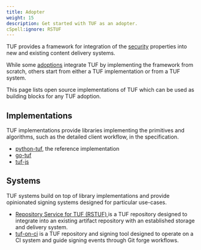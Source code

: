 ```yaml
---
title: Adopter
weight: 15
description: Get started with TUF as an adopter.
cSpell:ignore: RSTUF
---
```


TUF provides a framework for integration of the [security](docs/security/)
properties into new and existing content delivery systems.

While some [adoptions](/community/adoptions/) integrate TUF by implementing the
framework from scratch, others start from either a TUF implementation or from a
TUF system.

This page lists open source implementations of TUF which can be used as building
blocks for any TUF adoption.

## Implementations

TUF implementations provide libraries implementing the primitives and
algorithms, such as the detailed client workflow, in the specification.

- [python-tuf](https://github.com/theupdateframework/python-tuf), the reference
  implementation
- [go-tuf](https://github.com/theupdateframework/go-tuf/)
- [tuf-js](https://github.com/theupdateframework/tuf-js)

## Systems

TUF systems build on top of library implementations and provide opinionated
signing systems designed for particular use-cases.

- [Repository Service for TUF (RSTUF) ](https://repository-service-tuf.readthedocs.io/en/stable/)
  is a TUF repository designed to integrate into an existing artifact repository
  with an established storage and delivery system.
- [tuf-on-ci](https://github.com/theupdateframework/tuf-on-ci/) is a TUF
  repository and signing tool designed to operate on a CI system and guide
  signing events through Git forge workflows.
